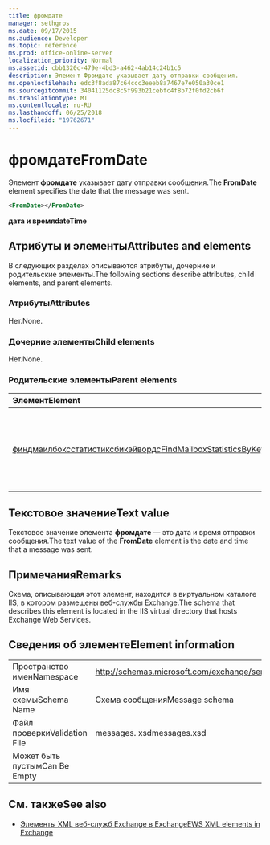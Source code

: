 ```yaml
---
title: фромдате
manager: sethgros
ms.date: 09/17/2015
ms.audience: Developer
ms.topic: reference
ms.prod: office-online-server
localization_priority: Normal
ms.assetid: cbb1320c-479e-4bd3-a462-4ab14c24b1c5
description: Элемент Фромдате указывает дату отправки сообщения.
ms.openlocfilehash: edc3f8ada87c64ccc3eeeb8a7467e7e050a30ce1
ms.sourcegitcommit: 34041125dc8c5f993b21cebfc4f8b72f0fd2cb6f
ms.translationtype: MT
ms.contentlocale: ru-RU
ms.lasthandoff: 06/25/2018
ms.locfileid: "19762671"
---
```

# <a name="fromdate"></a><span data-ttu-id="3f551-103">фромдате</span><span class="sxs-lookup"><span data-stu-id="3f551-103">FromDate</span></span>

<span data-ttu-id="3f551-104">Элемент **фромдате** указывает дату отправки сообщения.</span><span class="sxs-lookup"><span data-stu-id="3f551-104">The **FromDate** element specifies the date that the message was sent.</span></span> 
  
```XML
<FromDate></FromDate>
```

 <span data-ttu-id="3f551-105">**дата и время**</span><span class="sxs-lookup"><span data-stu-id="3f551-105">**dateTime**</span></span>
## <a name="attributes-and-elements"></a><span data-ttu-id="3f551-106">Атрибуты и элементы</span><span class="sxs-lookup"><span data-stu-id="3f551-106">Attributes and elements</span></span>

<span data-ttu-id="3f551-107">В следующих разделах описываются атрибуты, дочерние и родительские элементы.</span><span class="sxs-lookup"><span data-stu-id="3f551-107">The following sections describe attributes, child elements, and parent elements.</span></span>
  
### <a name="attributes"></a><span data-ttu-id="3f551-108">Атрибуты</span><span class="sxs-lookup"><span data-stu-id="3f551-108">Attributes</span></span>

<span data-ttu-id="3f551-109">Нет.</span><span class="sxs-lookup"><span data-stu-id="3f551-109">None.</span></span>
  
### <a name="child-elements"></a><span data-ttu-id="3f551-110">Дочерние элементы</span><span class="sxs-lookup"><span data-stu-id="3f551-110">Child elements</span></span>

<span data-ttu-id="3f551-111">Нет.</span><span class="sxs-lookup"><span data-stu-id="3f551-111">None.</span></span>
  
### <a name="parent-elements"></a><span data-ttu-id="3f551-112">Родительские элементы</span><span class="sxs-lookup"><span data-stu-id="3f551-112">Parent elements</span></span>

|<span data-ttu-id="3f551-113">**Элемент**</span><span class="sxs-lookup"><span data-stu-id="3f551-113">**Element**</span></span>|<span data-ttu-id="3f551-114">**Описание**</span><span class="sxs-lookup"><span data-stu-id="3f551-114">**Description**</span></span>|
|:-----|:-----|
|[<span data-ttu-id="3f551-115">финдмаилбоксстатистиксбикэйвордс</span><span class="sxs-lookup"><span data-stu-id="3f551-115">FindMailboxStatisticsByKeywords</span></span>](findmailboxstatisticsbykeywords.md) <br/> |<span data-ttu-id="3f551-116">Указывает запрос на поиск статистики почтовых ящиков по ключевому слову.</span><span class="sxs-lookup"><span data-stu-id="3f551-116">Specifies a request to search for mailbox statistics by keyword.</span></span>  <br/> |
   
## <a name="text-value"></a><span data-ttu-id="3f551-117">Текстовое значение</span><span class="sxs-lookup"><span data-stu-id="3f551-117">Text value</span></span>

<span data-ttu-id="3f551-118">Текстовое значение элемента **фромдате** — это дата и время отправки сообщения.</span><span class="sxs-lookup"><span data-stu-id="3f551-118">The text value of the **FromDate** element is the date and time that a message was sent.</span></span> 
  
## <a name="remarks"></a><span data-ttu-id="3f551-119">Примечания</span><span class="sxs-lookup"><span data-stu-id="3f551-119">Remarks</span></span>

<span data-ttu-id="3f551-120">Схема, описывающая этот элемент, находится в виртуальном каталоге IIS, в котором размещены веб-службы Exchange.</span><span class="sxs-lookup"><span data-stu-id="3f551-120">The schema that describes this element is located in the IIS virtual directory that hosts Exchange Web Services.</span></span>
  
## <a name="element-information"></a><span data-ttu-id="3f551-121">Сведения об элементе</span><span class="sxs-lookup"><span data-stu-id="3f551-121">Element information</span></span>

|||
|:-----|:-----|
|<span data-ttu-id="3f551-122">Пространство имен</span><span class="sxs-lookup"><span data-stu-id="3f551-122">Namespace</span></span>  <br/> |http://schemas.microsoft.com/exchange/services/2006/messages  <br/> |
|<span data-ttu-id="3f551-123">Имя схемы</span><span class="sxs-lookup"><span data-stu-id="3f551-123">Schema Name</span></span>  <br/> |<span data-ttu-id="3f551-124">Схема сообщения</span><span class="sxs-lookup"><span data-stu-id="3f551-124">Message schema</span></span>  <br/> |
|<span data-ttu-id="3f551-125">Файл проверки</span><span class="sxs-lookup"><span data-stu-id="3f551-125">Validation File</span></span>  <br/> |<span data-ttu-id="3f551-126">messages. xsd</span><span class="sxs-lookup"><span data-stu-id="3f551-126">messages.xsd</span></span>  <br/> |
|<span data-ttu-id="3f551-127">Может быть пустым</span><span class="sxs-lookup"><span data-stu-id="3f551-127">Can Be Empty</span></span>  <br/> ||
   
## <a name="see-also"></a><span data-ttu-id="3f551-128">См. также</span><span class="sxs-lookup"><span data-stu-id="3f551-128">See also</span></span>



- [<span data-ttu-id="3f551-129">Элементы XML веб-служб Exchange в Exchange</span><span class="sxs-lookup"><span data-stu-id="3f551-129">EWS XML elements in Exchange</span></span>](ews-xml-elements-in-exchange.md)

